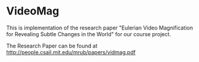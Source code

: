 # VideoMag

This is implementation of the research paper "Eulerian Video Magnification for Revealing Subtle Changes in the World" for our course project.

The Research Paper can be found at http://people.csail.mit.edu/mrub/papers/vidmag.pdf
